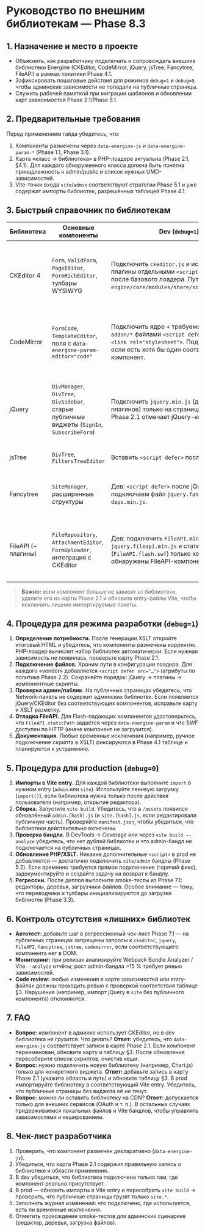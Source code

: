 # Руководство по внешним библиотекам — Phase 8.3

## 1. Назначение и место в проекте

- Объяснить, как разработчику подключать и сопровождать внешние библиотеки Energine (CKEditor, CodeMirror, jQuery, jsTree,
  Fancytree, FileAPI) в рамках политики Phase 4.1.
- Зафиксировать пошаговые действия для режимов `debug=1` и `debug=0`, чтобы админские зависимости не попадали на
  публичные страницы.
- Служить рабочей памяткой при миграции шаблонов и обновлении карт зависимостей Phase 2.1/Phase 5.1.

## 2. Предварительные требования

Перед применением гайда убедитесь, что:

1. Компоненты размечены через `data-energine-js` и `data-energine-param-*` (Phase 1.1, Phase 3.1).
2. Карта «класс → библиотека» в PHP-лоадере актуальна (Phase 2.1, §4.1). Для каждого обнаруженного класса должна быть понятна
   принадлежность к admin/public и список нужных UMD-зависимостей.
3. Vite-точки входа `site`/`admin` соответствуют стратегии Phase 5.1 и уже содержат импорты библиотек, разрешённых таблицей Phase 4.1.

## 3. Быстрый справочник по библиотекам

| Библиотека | Основные компоненты | Dev (`debug=1`) | Prod (`debug=0`) | Зона по умолчанию |
|------------|---------------------|-----------------|-----------------|-------------------|
| CKEditor 4 | `Form`, `ValidForm`, `PageEditor`, `FormRichEditor`, тулбары WYSIWYG | Подключить `ckeditor.js` и используемые плагины отдельными `<script defer>` сразу после базового лоадера. Путь берём из `engine/core/modules/share/scripts/ckeditor/`. | Импортировать ядро и плагины в `admin` entry Vite. При сборке проверять, что глобальный `window.CKEDITOR` экспортируется (через `define` или `window`-присвоение). | Admin |
| CodeMirror | `FormCode`, `TemplateEditor`, поля с `data-energine-param-editor="code"` | Подключить ядро + требуемые `mode/*` и `addon/*` файлами `<script defer>`, CSS — `<link rel="stylesheet">`. Подключать только если есть хотя бы один соответствующий компонент. | Импортировать ядро/моды в `admin` entry; в `site` импортировать только когда публичные виджеты явно требуют подсветку. | Admin (по умолчанию) |
| jQuery | `DivManager`, `DivTree`, `DivSidebar`, старые публичные виджеты (`SignIn`, `SubscribeForm`) | Подключить `jquery.min.js` (до зависимых плагинов) только на страницах, где карта Phase 2.1 отмечает jQuery-компоненты. | Добавить импорт в `admin` entry. В `site` импортируется только если whitelist-компоненты реально присутствуют в DOM. | Admin |
| jsTree | `DivTree`, `FiltersTreeEditor` | Вставить `<script defer>` после jQuery. | Импортировать модуль в `admin` entry. | Admin |
| Fancytree | `SiteManager`, расширенные структуры | Дев: `<script defer>` после jQuery, подключаем файл `jquery.fancytree-all-deps.min.js`. | Прод: импортировать в `admin` entry, убедиться, что плагин и темы CSS добавлены. | Admin |
| FileAPI (+ плагины) | `FileRepository`, `AttachmentEditor`, `FormUploader`, интеграция с CKEditor | Дев: подключить `FileAPI.min.js`, `jquery.fileapi.min.js` и статические ассеты (`FileAPI.flash.swf`) только когда обнаружены FileAPI-компоненты. | Прод: импортировать JS в `admin` entry; статические файлы остаются в прежней директории и выдаются как статика. | Admin |

> **Важно:** если компонент больше не зависит от библиотеки, удалите его из карты Phase 2.1 и обновите entry-файлы Vite, чтобы исключить лишние импортируемые пакеты.

## 4. Процедура для режима разработки (`debug=1`)

1. **Определение потребности.** После генерации XSLT откройте итоговый HTML и убедитесь, что компоненты размечены корректно. PHP-лоадер
   вычислит набор библиотек автоматически. Если нужная зависимость не появилась, проверьте карту Phase 2.1.
2. **Подключение файлов.** Храним пути в конфигурации лоадера. Для каждого «vendor» добавляется `<script defer src="…">`
   (атрибуты по политике Phase 2.2). Сохраняйте порядок: jQuery → плагины → компонентные скрипты.
3. **Проверка админ/паблик.** На публичных страницах убедитесь, что Network-панель не содержит админских библиотек. Если
   появляется jQuery/CKEditor без соответствующих компонентов, исправьте карту и XSLT разметку.
4. **Отладка FileAPI.** Для Flash-падающих компонентов удостоверьтесь, что `FileAPI.staticPath` задаётся через `data-energine-param`
   и что SWF доступен по HTTP (иначе компонент не загрузится).
5. **Документация.** Любые временные исключения (например, ручное подключение скрипта в XSLT) фиксируются в Phase 4.1 таблице и
   планируются к устранению.

## 5. Процедура для production (`debug=0`)

1. **Импорты в Vite entry.** Для каждой библиотеки выполните `import` в нужном entry (`admin` или `site`). Используйте
   ленивую загрузку (`import()`), если библиотека нужна только после действия пользователя (например, открытие редактора).
2. **Сборка.** Запустите `vite build`. Убедитесь, что в `/assets` появился обновлённый `admin.[hash].js` (и `site.[hash].js`, если
   редактировали публичную часть). Проверяйте `manifest.json`, чтобы убедиться, что библиотеки действительно включены.
3. **Проверка бандла.** В DevTools → Coverage или через `vite build --analyze` убедитесь, что нет дублей библиотек и что
   admin-бандл не подключается на публичных страницах.
4. **Обновление PHP/XSLT.** Никакие дополнительные `<script>` в prod не добавляются — достаточно подключить `site/admin` бандлы
   (Phase 5.2). Если временно требуется прямое подключение (горячий фикс), задокументируйте и создайте задачу на возврат к бандлу.
5. **Регрессии.** После деплоя выполните smoke-тесты из Phase 7.1: редакторы, деревья, загрузчики файлов. Особое внимание — тому,
   что переводчики и тулбары инициализируются до загрузки библиотек (Phase 3.3).

## 6. Контроль отсутствия «лишних» библиотек

- **Автотест:** добавьте шаг в регрессионный чек-лист Phase 7.1 — на публичных страницах запрещены запросы к `ckeditor`,
  `jquery`, `FileAPI`, `fancytree`, `jstree`, `codemirror`, если соответствующего компонента нет в DOM.
- **Мониторинг:** при релизах анализируйте Webpack Bundle Analyzer / Vite `--analyze` отчёты; рост admin-бандла >15 % требует
  ревью зависимостей.
- **Code review:** любые изменения в карте зависимостей или entry-файлах должны проходить ревью с проверкой соответствия таблице
  §3. Нарушения (например, импорт jQuery в `site` без публичного компонента) отклоняются.

## 7. FAQ

- **Вопрос:** компонент в админке использует CKEditor, но в dev библиотека не грузится. Что делать?
  **Ответ:** убедитесь, что `data-energine-js` соответствует записи в карте Phase 2.1. Если компонент переименован, обновите карту и
  таблицу §3. После обновления пересоберите список скриптов, очистив кеши.
- **Вопрос:** нужно подключить новую библиотеку (например, Chart.js) только для конкретного виджета.
  **Ответ:** добавьте запись в карту Phase 2.1 (укажите область и путь) и обновите таблицу §3. В prod импортируйте библиотеку в
  соответствующий Vite entry. Убедитесь, что публичные страницы без виджета её не тянут.
- **Вопрос:** можно ли оставить библиотеку на CDN?
  **Ответ:** допускается только для внешних сервисов (OAuth и т. п.). В остальных случаях придерживаемся локальных файлов и Vite
  бандлов, чтобы управлять зависимостями и кешированием.

## 8. Чек-лист разработчика

1. Проверить, что компонент размечен декларативно (`data-energine-js`).
2. Убедиться, что карта Phase 2.1 содержит правильную запись о библиотеке и области применения.
3. В dev убедиться, что библиотека подключена только там, где компонент реально присутствует.
4. В prod — обновить импорты в Vite entry и пересобрать `vite build` → проверить, что публичные страницы грузят только `site.*`.
5. Заполнить журнал изменений: что подключено, где используется, есть ли временные исключения.
6. Отметить прохождение smoke-тестов для админских сценариев (редактор, деревья, загрузка файлов).

